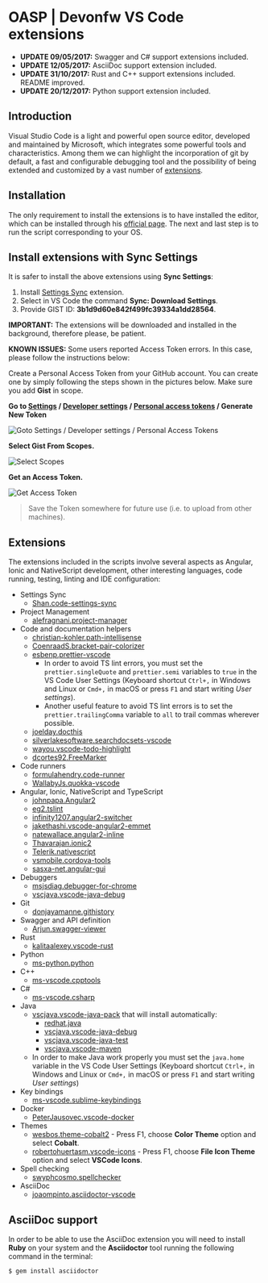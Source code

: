 # OASP | Devonfw VS Code extensions

* **UPDATE 09/05/2017:** Swagger and C# support extensions included.
* **UPDATE 12/05/2017:** AsciiDoc support extension included.
* **UPDATE 31/10/2017:** Rust and C++ support extensions included. README improved.
* **UPDATE 20/12/2017:** Python support extension included.

## Introduction

Visual Studio Code is a light and powerful open source editor, developed and
maintained by Microsoft, which integrates some powerful tools and characteristics.
Among them we can highlight the incorporation of git by default, a fast and
configurable debugging tool and the possibility of being extended and customized
by a vast number of [extensions](https://marketplace.visualstudio.com/VSCode).

## Installation

The only requirement to install the extensions is to have installed the editor,
which can be installed through his [official page](https://code.visualstudio.com/).
The next and last step is to run the script corresponding to your OS.

## Install extensions with Sync Settings

It is safer to install the above extensions using **Sync Settings**:

1.  Install [Settings Sync](https://marketplace.visualstudio.com/items?itemName=Shan.code-settings-sync) extension.
2.  Select in VS Code the command **Sync: Download Settings**.
3.  Provide GIST ID: **3b1d9d60e842f499fc39334a1dd28564**.

**IMPORTANT:** The extensions will be downloaded and installed in the background, therefore please, be patient.

**KNOWN ISSUES:** Some users reported Access Token errors. In this case, please follow the instructions below:

Create a Personal Access Token from your GitHub account. You can create one by simply following the steps shown in the pictures below. Make sure you add **Gist** in scope.

**Go to [Settings](https://github.com/settings) / [Developer settings](https://github.com/settings/tokens) / [Personal access tokens](https://github.com/settings/tokens) / Generate New Token**

![Goto Settings / Developer settings / Personal Access Tokens](https://shanalikhan.github.io/img/github1.PNG)

**Select Gist From Scopes.**

![Select Scopes](https://shanalikhan.github.io/img/github2.PNG)

**Get an Access Token.**

![Get Access Token](https://shanalikhan.github.io/img/github3.PNG)

> Save the Token somewhere for future use (i.e. to upload from other machines).

## Extensions

The extensions included in the scripts involve several aspects as Angular, Ionic and NativeScript development, other interesting languages, code running, testing, linting and IDE configuration:

* Settings Sync
  * [Shan.code-settings-sync](https://marketplace.visualstudio.com/items?itemName=Shan.code-settings-sync)
* Project Management
  * [alefragnani.project-manager](https://marketplace.visualstudio.com/items?itemName=alefragnani.project-manager)
* Code and documentation helpers
  * [christian-kohler.path-intellisense](https://marketplace.visualstudio.com/items?itemName=christian-kohler.path-intellisense)
  * [CoenraadS.bracket-pair-colorizer](https://marketplace.visualstudio.com/items?itemName=CoenraadS.bracket-pair-colorizer)
  * [esbenp.prettier-vscode](https://marketplace.visualstudio.com/items?itemName=esbenp.prettier-vscode)
    * In order to avoid TS lint errors, you must set the `prettier.singleQuote` and `prettier.semi` variables to `true` in the VS Code User Settings (Keyboard shortcut `Ctrl+,` in Windows and Linux or `Cmd+,` in macOS or press `F1` and start writing _User settings_).
    * Another useful feature to avoid TS lint errors is to set the `prettier.trailingComma` variable to `all` to trail commas wherever possible.
  * [joelday.docthis](https://marketplace.visualstudio.com/items?itemName=joelday.docthis)
  * [silverlakesoftware.searchdocsets-vscode](https://marketplace.visualstudio.com/items?itemName=silverlakesoftware.searchdocsets-vscode)
  * [wayou.vscode-todo-highlight](https://marketplace.visualstudio.com/items?itemName=wayou.vscode-todo-highlight)
  * [dcortes92.FreeMarker](https://marketplace.visualstudio.com/items?itemName=dcortes92.FreeMarker)
* Code runners
  * [formulahendry.code-runner](https://marketplace.visualstudio.com/items?itemName=formulahendry.code-runner)
  * [WallabyJs.quokka-vscode](https://marketplace.visualstudio.com/items?itemName=WallabyJs.quokka-vscode)
* Angular, Ionic, NativeScript and TypeScript
  * [johnpapa.Angular2](https://marketplace.visualstudio.com/items?itemName=johnpapa.Angular2)
  * [eg2.tslint](https://marketplace.visualstudio.com/items?itemName=eg2.tslint)
  * [infinity1207.angular2-switcher](https://marketplace.visualstudio.com/items?itemName=infinity1207.angular2-switcher)
  * [jakethashi.vscode-angular2-emmet](https://marketplace.visualstudio.com/items?itemName=jakethashi.vscode-angular2-emmet)
  * [natewallace.angular2-inline](https://marketplace.visualstudio.com/items?itemName=natewallace.angular2-inline)
  * [Thavarajan.ionic2](https://marketplace.visualstudio.com/items?itemName=Thavarajan.ionic2)
  * [Telerik.nativescript](https://marketplace.visualstudio.com/items?itemName=Telerik.nativescript)
  * [vsmobile.cordova-tools](https://marketplace.visualstudio.com/items?itemName=vsmobile.cordova-tools)
  * [sasxa-net.angular-gui](https://marketplace.visualstudio.com/items?itemName=sasxa-net.angular-gui)
* Debuggers
  * [msjsdiag.debugger-for-chrome](https://marketplace.visualstudio.com/items?itemName=msjsdiag.debugger-for-chrome)
  * [vscjava.vscode-java-debug](https://marketplace.visualstudio.com/items?itemName=vscjava.vscode-java-debug)
* Git
  * [donjayamanne.githistory](https://marketplace.visualstudio.com/items?itemName=donjayamanne.githistory)
* Swagger and API definition
  * [Arjun.swagger-viewer](https://marketplace.visualstudio.com/items?itemName=Arjun.swagger-viewer)
* Rust
  * [kalitaalexey.vscode-rust](https://marketplace.visualstudio.com/items?itemName=kalitaalexey.vscode-rust)
* Python
  * [ms-python.python](https://marketplace.visualstudio.com/items?itemName=ms-python.python)
* C++
  * [ms-vscode.cpptools](https://marketplace.visualstudio.com/items?itemName=ms-vscode.cpptools)
* C#
  * [ms-vscode.csharp](https://marketplace.visualstudio.com/items?itemName=ms-vscode.csharp)
* Java
  * [vscjava.vscode-java-pack](https://marketplace.visualstudio.com/items?itemName=vscjava.vscode-java-pack) that will install automatically:
    * [redhat.java](https://marketplace.visualstudio.com/items?itemName=redhat.java)
    * [vscjava.vscode-java-debug](https://marketplace.visualstudio.com/items?itemName=vscjava.vscode-java-debug)
    * [vscjava.vscode-java-test](https://marketplace.visualstudio.com/items?itemName=vscjava.vscode-java-test)
    * [vscjava.vscode-maven](https://marketplace.visualstudio.com/items?itemName=vscjava.vscode-maven)
  * In order to make Java work properly you must set the `java.home` variable in the VS Code User Settings (Keyboard shortcut `Ctrl+,` in Windows and Linux or `Cmd+,` in macOS or press `F1` and start writing _User settings_)
* Key bindings
  * [ms-vscode.sublime-keybindings](https://marketplace.visualstudio.com/items?itemName=ms-vscode.sublime-keybindings)
* Docker
  * [PeterJausovec.vscode-docker](https://marketplace.visualstudio.com/items?itemName=PeterJausovec.vscode-docker)
* Themes
  * [wesbos.theme-cobalt2](https://marketplace.visualstudio.com/items?itemName=wesbos.theme-cobalt2) - Press F1, choose **Color Theme** option and select **Cobalt**.
  * [robertohuertasm.vscode-icons](https://marketplace.visualstudio.com/items?itemName=robertohuertasm.vscode-icons) - Press F1, choose **File Icon Theme** option and select **VSCode Icons**.
* Spell checking
  * [swyphcosmo.spellchecker](https://marketplace.visualstudio.com/items?itemName=swyphcosmo.spellchecker)
* AsciiDoc
  * [joaompinto.asciidoctor-vscode](https://marketplace.visualstudio.com/items?itemName=joaompinto.asciidoctor-vscode)

## AsciiDoc support

In order to be able to use the AsciiDoc extension you will need to install **Ruby** on your system and the **Asciidoctor** tool running the following command in the terminal:

```bash
$ gem install asciidoctor
```
